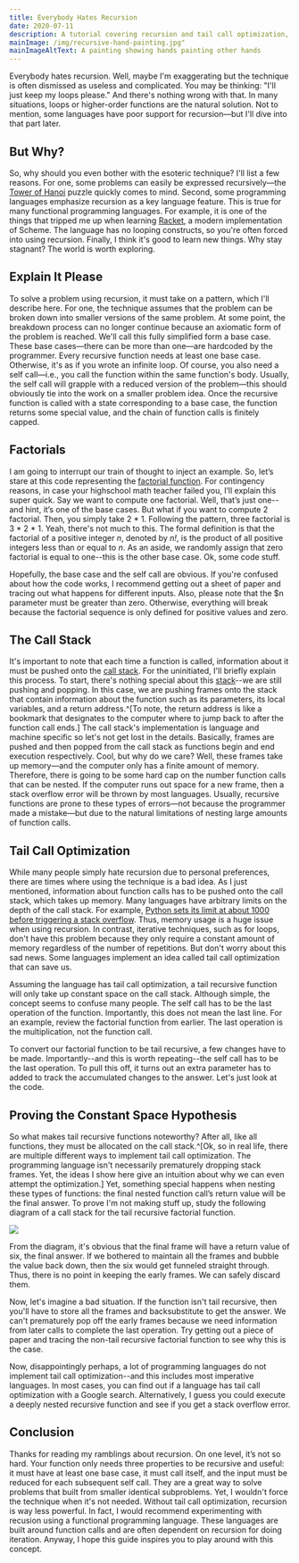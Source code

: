 ```yaml
---
title: Everybody Hates Recursion
date: 2020-07-11
description: A tutorial covering recursion and tail call optimization, with code examples written in PHP
mainImage: /img/recursive-hand-painting.jpg"
mainImageAltText: A painting showing hands painting other hands
---
```

Everybody hates recursion. Well, maybe I'm exaggerating but the technique is often dismissed as useless and complicated. You may be thinking: "I'll just keep my loops please." And there's nothing wrong with that. In many situations, loops or higher-order functions are the natural solution. Not to mention, some languages have poor support for recursion—but I'll dive into that part later.

## But Why?

So, why should you even bother with the esoteric technique? I'll list a few reasons. For one, some problems can easily be expressed recursively—the [Tower of Hanoi](https://en.wikipedia.org/wiki/Tower_of_Hanoi) puzzle quickly comes to mind. Second, some programming languages emphasize recursion as a key language feature. This is true for many functional programming languages. For example, it is one of the things that tripped me up when learning [Racket](https://racket-lang.org/), a modern implementation of Scheme. The language has no looping constructs, so you're often forced into using recursion. Finally, I think it's good to learn new things. Why stay stagnant? The world is worth exploring.

## Explain It Please

To solve a problem using recursion, it must take on a pattern, which I'll describe here. For one, the technique assumes that the problem can be broken down into smaller versions of the same problem. At some point, the breakdown process can no longer continue because an axiomatic form of the problem is reached. We'll call this fully simplified form a base case. These base cases—there can be more than one—are hardcoded by the programmer. Every recursive function needs at least one base case. Otherwise, it's as if you wrote an infinite loop. Of course, you also need a self call—i.e., you call the function within the same function's body. Usually, the self call will grapple with a reduced version of the problem—this should obviously tie into the work on a smaller problem idea. Once the recursive function is called with a state corresponding to a base case, the function returns some special value, and the chain of function calls is finitely capped.

## Factorials

I am going to interrupt our train of thought to inject an example. So, let’s stare at this code representing the [factorial function](https://en.wikipedia.org/wiki/Factorial). For contingency reasons, in case your highschool math teacher failed you, I’ll explain this super quick. Say we want to compute one factorial. Well, that’s just one--and hint, it’s one of the base cases. But what if you want to compute 2 factorial. Then, you simply take 2 * 1. Following the pattern, three factorial is 3 * 2 * 1. Yeah, there's not much to this. The formal definition is that the factorial of a positive integer *n*, denoted by *n!*, is the product of all positive integers less than or equal to *n*. As an aside, we randomly assign that zero factorial is equal to one--this is the other base case. Ok, some code stuff.

<script src="https://gist.github.com/froggermtp/831585008fcef792e71420a8b9345e9b.js"></script>

Hopefully, the base case and the self call are obvious. If you're confused about how the code works, I recommend getting out a sheet of paper and tracing out what happens for different inputs. Also, please note that the $n parameter must be greater than zero. Otherwise, everything will break because the factorial sequence is only defined for positive values and zero.

## The Call Stack

It's important to note that each time a function is called, information about it must be pushed onto the [call stack](https://en.wikipedia.org/wiki/Call_stack). For the uninitiated, I'll briefly explain this process. To start, there's nothing special about this [stack](https://en.wikipedia.org/wiki/Stack_(abstract_data_type))--we are still pushing and popping. In this case, we are pushing frames onto the stack that contain information about the function such as its parameters, its local variables, and a return address.^[To note, the return address is like a bookmark that designates to the computer where to jump back to after the function call ends.] The call stack's implementation is language and machine specific so let's not get lost in the details. Basically, frames are pushed and then popped from the call stack as functions begin and end execution respectively. Cool, but why do we care? Well, these frames take up memory—and the computer only has a finite amount of memory. Therefore, there is going to be some hard cap on the number function calls that can be nested. If the computer runs out space for a new frame, then a stack overflow error will be thrown by most languages. Usually, recursive functions are prone to these types of errors—not because the programmer made a mistake—but due to the natural limitations of nesting large amounts of function calls.

## Tail Call Optimization

While many people simply hate recursion due to personal preferences, there are times where using the technique is a bad idea. As I just mentioned, information about function calls has to be pushed onto the call stack, which takes up memory. Many languages have arbitrary limits on the depth of the call stack. For example, [Python sets its limit at about 1000 before triggering a stack overflow](https://www.geeksforgeeks.org/python-handling-recursion-limit/). Thus, memory usage is a huge issue when using recursion. In contrast, iterative techniques, such as for loops, don't have this problem because they only require a constant amount of memory regardless of the number of repetitions. But don't worry about this sad news. Some languages implement an idea called tail call optimization that can save us.

Assuming the language has tail call optimization, a tail recursive function will only take up constant space on the call stack. Although simple, the concept seems to confuse many people. The self call has to be the last operation of the function. Importantly, this does not mean the last line. For an example, review the factorial function from earlier. The last operation is the multiplication, not the function call.

To convert our factorial function to be tail recursive, a few changes have to be made. Importantly--and this is worth repeating--the self call has to be the last operation. To pull this off, it turns out an extra parameter has to added to track the accumulated changes to the answer. Let's just look at the code.

<script src="https://gist.github.com/froggermtp/56b8690b39c517ac0fff043a3e996088.js"></script>

## Proving the Constant Space Hypothesis

So what makes tail recursive functions noteworthy? After all, like all functions, they must be allocated on the call stack.^[Ok, so in real life, there are multiple different ways to implement tail call optimization. The programming language isn't necessarily prematurely dropping stack frames. Yet, the ideas I show here give an intuition about why we can even attempt the optimization.] Yet, something special happens when nesting these types of functions: the final nested function call’s return value will be the final answer. To prove I'm not making stuff up, study the following diagram of a call stack for the tail recursive factorial function.

<img src="/img/factorial_tail_call_stack.svg" style="max-width:193px">

From the diagram, it's obvious that the final frame will have a return value of six, the final answer. If we bothered to maintain all the frames and bubble the value back down, then the six would get funneled straight through. Thus, there is no point in keeping the early frames. We can safely discard them.

Now, let's imagine a bad situation. If the function isn't tail recursive, then you'll have to store all the frames and backsubstitute to get the answer. We can't prematurely pop off the early frames because we need information from later calls to complete the last operation. Try getting out a piece of paper and tracing the non-tail recursive factorial function to see why this is the case.

Now, disappointingly perhaps, a lot of programming languages do not implement tail call optimization--and this includes most imperative languages. In most cases, you can find out if a language has tail call optimization with a Google search. Alternatively, I guess you could execute a deeply nested recursive function and see if you get a stack overflow error.

## Conclusion

Thanks for reading my ramblings about recursion. On one level, it’s not so hard. Your function only needs three properties to be recursive and useful: it must have at least one base case, it must call itself, and the input must be reduced for each subsequent self call. They are a great way to solve problems that built from smaller identical subproblems. Yet, I wouldn't force the technique when it's not needed. Without tail call optimization, recursion is way less powerful. In fact, I would recommend experimenting with recusion using a functional programming language. These languages are built around function calls and are often dependent on recursion for doing iteration. Anyway, I hope this guide in­spires you to play around with this con­cept.